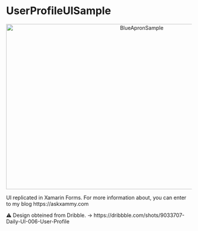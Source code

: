 # UserProfileUISample

<p align="center">
<img src="https://github.com/LeomarisReyes/UserProfileUISample/blob/master/Images/UserProfile.png" height="450" width="720" title="BlueApronSample"/>
</p>

<p>UI replicated in Xamarin Forms. For more information about, you can enter to my blog https://askxammy.com </p>
⚠ Design obteined from Dribble. -> https://dribbble.com/shots/9033707-Daily-UI-006-User-Profile
